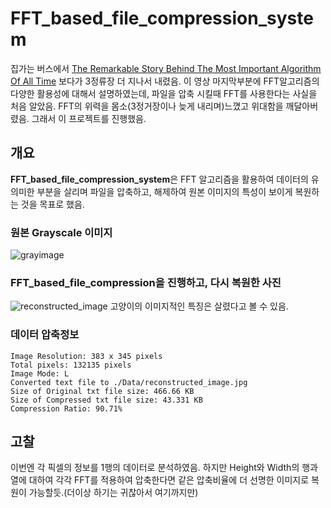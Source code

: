 # FFT_based_file_compression_system

집가는 버스에서 [The Remarkable Story Behind The Most Important Algorithm Of All Time](https://www.youtube.com/watch?v=nmgFG7PUHfo) 보다가 3정류장 더 지나서 내렸음. 이 영상 마지막부분에 FFT알고리즘의 다양한 활용성에 대해서 설명하였는데, 파일을 압축 시킬때 FFT를 사용한다는 사실을 처음 알았음. FFT의 위력을 몸소(3정거장이나 늦게 내리며)느꼈고 위대함을 깨달아버렸음. 그래서 이 프로젝트를 진행했음.

## 개요

**FFT_based_file_compression_system**은 FFT 알고리즘을 활용하여 데이터의 유의미한 부분을 살리며 파일을 압축하고, 해제하여 원본 이미지의 특성이 보이게 복원하는 것을 목표로 했음.


### 원본 Grayscale  이미지
![grayimage](https://github.com/user-attachments/assets/9fa1e868-2c5d-497b-8188-3d4ed834262b)


### FFT_based_file_compression을 진행하고, 다시 복원한 사진
![reconstructed_image](https://github.com/user-attachments/assets/b6575e5d-96e7-46e6-b4d4-2f9202f1cd51) 고양이의 이미지적인 특징은 살렸다고 볼 수 있음.


### 데이터 압축정보

```plaintext
Image Resolution: 383 x 345 pixels
Total pixels: 132135 pixels
Image Mode: L
Converted text file to ./Data/reconstructed_image.jpg
Size of Original txt file size: 466.66 KB
Size of Compressed txt file size: 43.331 KB
Compression Ratio: 90.71%
```

## 고찰
이번엔 각 픽셀의 정보를 1행의 데이터로 분석하였음. 하지만 Height와 Width의 행과 열에 대하여 각각 FFT를 적용하여 압축한다면 같은 압축비율에 더 선명한 이미지로 복원이 가능할듯.(더이상 하기는 귀찮아서 여기까지만)
